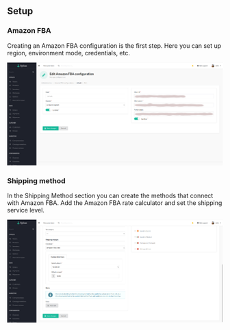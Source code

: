 ## Setup

### Amazon FBA

Creating an Amazon FBA configuration is the first step.
Here you can set up region, environment mode, credentials, etc.

![AmazonFBA](../screenshot_2.png)

### Shipping method

In the Shipping Method section you can create the methods that connect with Amazon FBA.
Add the Amazon FBA rate calculator and set the shipping service level.

![ShippingMethod](../screenshot_3.png)
